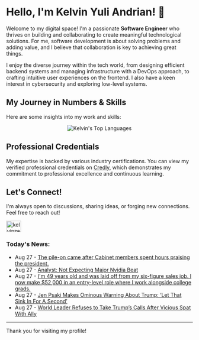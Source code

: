 # Hello, I'm Kelvin Yuli Andrian! 👋

Welcome to my digital space! I'm a passionate **Software Engineer** who thrives on building and collaborating to create meaningful technological solutions. For me, software development is about solving problems and adding value, and I believe that collaboration is key to achieving great things.

I enjoy the diverse journey within the tech world, from designing efficient backend systems and managing infrastructure with a DevOps approach, to crafting intuitive user experiences on the frontend. I also have a keen interest in cybersecurity and exploring low-level systems.

## My Journey in Numbers & Skills

Here are some insights into my work and skills:

<p align="center">
  <img src="https://github-readme-stats.vercel.app/api/top-langs/?username=kelvinzer0&layout=compact&theme=radical" alt="Kelvin's Top Languages" />
</p>

## Professional Credentials

My expertise is backed by various industry certifications. You can view my verified professional credentials on [Credly](https://www.credly.com/users/kelvin-yuli-andrian/badges), which demonstrates my commitment to professional excellence and continuous learning.

## Let's Connect!

I'm always open to discussions, sharing ideas, or forging new connections. Feel free to reach out!

<p align="left">
    <a href="https://linkedin.com/in/kelvinzero" target="blank"><img align="center" src="https://cdn.jsdelivr.net/npm/simple-icons@3.0.1/icons/linkedin.svg" alt="kelvinzero" height="30" width="40" /></a>
</p>

### Today's News:

<!-- feed start -->
- Aug 27 - [The pile-on came after Cabinet members spent hours praising the president.](https://www.yahoo.com/news/videos/pile-came-cabinet-members-spent-170906253.html)
- Aug 27 - [Analyst: Not Expecting Major Nvidia Beat](https://finance.yahoo.com/video/analyst-not-expecting-major-nvidia-160113465.html)
- Aug 27 - [I'm 49 years old and was laid off from my six-figure sales job. I now make $52,000 in an entry-level role where I work alongside college grads.](https://www.yahoo.com/lifestyle/articles/im-49-years-old-laid-145240662.html)
- Aug 27 - [Jen Psaki Makes Ominous Warning About Trump: ‘Let That Sink In For A Second’](https://www.yahoo.com/news/articles/jen-psaki-makes-ominous-warning-143226621.html)
- Aug 27 - [World Leader Refuses to Take Trump’s Calls After Vicious Spat With Ally](https://www.yahoo.com/news/articles/world-leader-refuses-trump-calls-142616858.html)
<!-- feed end -->

---

Thank you for visiting my profile!
